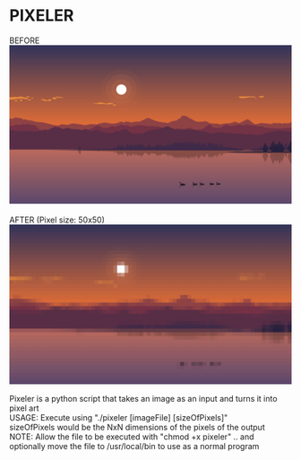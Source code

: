 # PIXELER
BEFORE <br />
![Alt Text](https://github.com/SageTheWizard/pixeler/blob/master/wall.jpg)
<br /> <br />
AFTER (Pixel size: 50x50) <br />
![Alt Text](https://github.com/SageTheWizard/pixeler/blob/master/pixelized.jpg) <br />

Pixeler is a python script that takes an image as an input and turns it into pixel art<br /> 
USAGE: Execute using "./pixeler [imageFile] [sizeOfPixels]" <br />
sizeOfPixels would be the NxN dimensions of the pixels of the output <br /> 
NOTE:
Allow the file to be executed with "chmod +x pixeler" .. and optionally move the file to /usr/local/bin to use as a normal program<br />


